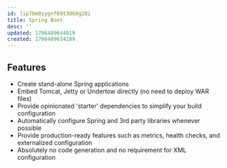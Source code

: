 ```yaml
---
id: lip7bm0zygnf09t3060g28i
title: Spring Boot
desc: ''
updated: 1706409644919
created: 1706409634189
---
```


## Features

-   Create stand-alone Spring applications
-   Embed Tomcat, Jetty or Undertow directly (no need to deploy WAR files)
-   Provide opinionated 'starter' dependencies to simplify your build configuration
-   Automatically configure Spring and 3rd party libraries whenever possible
-   Provide production-ready features such as metrics, health checks, and externalized configuration
-   Absolutely no code generation and no requirement for XML configuration